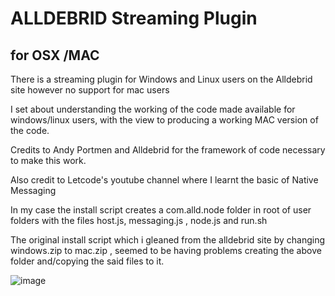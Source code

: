 # ALLDEBRID Streaming Plugin
## for OSX /MAC 

There is a streaming plugin for Windows and Linux users on the Alldebrid site however no support for mac users

I set about understanding the working of the code made available for windows/linux users, with the view to producing a working MAC version of the code.

Credits to Andy Portmen and Alldebrid for the framework of code necessary to make this work.

Also credit to Letcode's youtube channel where I learnt the basic of Native Messaging

In my case the install script creates a com.alld.node folder in root of user folders with the files host.js, messaging.js , node.js and run.sh

The original install script which i gleaned from the alldebrid site by changing windows.zip to mac.zip , seemed to be having problems creating the above folder and/copying the said files to it.


![image](https://user-images.githubusercontent.com/118494245/227746452-be0628a1-6828-405e-9f92-59e1c6a8ce00.png)

